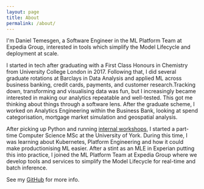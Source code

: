 ```yaml
---
layout: page
title: About
permalink: /about/
---
```


I'm Daniel Temesgen, a Software Engineer in the ML Platform Team at Expedia Group, interested in tools which simplify the Model Lifecycle and deployment at scale.

I started in tech after graduating with a First Class Honours in Chemistry from University College London in 2017. Following that, I did several graduate rotations at Barclays in Data Analysis and applied ML across business banking, credit cards, payments, and customer research.Tracking down, transforming and visualising data was fun, but I increasingly became interested in making our analytics repeatable and well-tested. This got me thinking about things through a software lens. After the graduate scheme, I worked on Analytics Engineering within the Business Bank, looking at spend categorisation, mortgage market simulation and geospatial analysis.

After picking up Python and running [internal workshops](https://github.com/DanielTemesgen/python-workshops), I started a part-time Computer Science MSc at the University of York. During this time, I was learning about Kubernetes, Platform Engineering and how it could make productionising ML easier. After a stint as an MLE in Experian putting this into practice, I joined the ML Platform Team at Expedia Group where we develop tools and services to simplify the Model Lifecycle for real-time and batch inference.

See my [GitHub](https://github.com/danieltemesgen) for more info.
